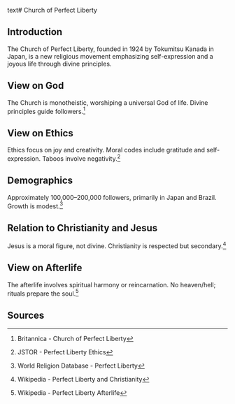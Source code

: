 text# Church of Perfect Liberty
## Introduction
The Church of Perfect Liberty, founded in 1924 by Tokumitsu Kanada in Japan, is a new religious movement emphasizing self-expression and a joyous life through divine principles.
## View on God
The Church is monotheistic, worshiping a universal God of life. Divine principles guide followers.[^21]
## View on Ethics
Ethics focus on joy and creativity. Moral codes include gratitude and self-expression. Taboos involve negativity.[^22]
## Demographics
Approximately 100,000–200,000 followers, primarily in Japan and Brazil. Growth is modest.[^23]
## Relation to Christianity and Jesus
Jesus is a moral figure, not divine. Christianity is respected but secondary.[^24]
## View on Afterlife
The afterlife involves spiritual harmony or reincarnation. No heaven/hell; rituals prepare the soul.[^25]
## Sources
[^21]: Britannica - Church of Perfect Liberty[](https://www.britannica.com/topic/Church-of-Perfect-Liberty)
[^22]: JSTOR - Perfect Liberty Ethics[](https://www.jstor.org/stable/3260827)
[^23]: World Religion Database - Perfect Liberty[](https://www.worldreligiondatabase.org)
[^24]: Wikipedia - Perfect Liberty and Christianity[](https://en.wikipedia.org/wiki/Church_of_Perfect_Liberty#Christianity)
[^25]: Wikipedia - Perfect Liberty Afterlife[](https://en.wikipedia.org/wiki/Church_of_Perfect_Liberty#Afterlife)

